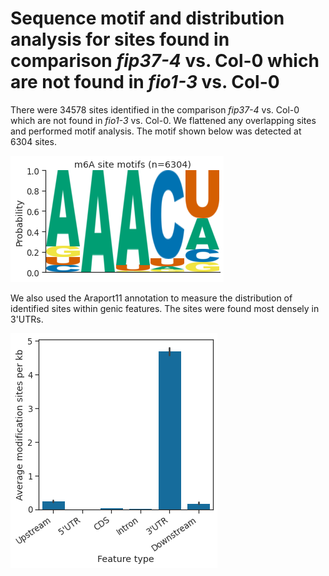 # Sequence motif and distribution analysis for sites found in comparison *fip37-4* vs. Col-0 which are not found in *fio1-3* vs. Col-0



There were 34578 sites identified in the comparison *fip37-4* vs. Col-0 which are not found in *fio1-3* vs. Col-0. We flattened any overlapping sites and performed motif analysis. The motif shown below was detected at 6304 sites.




    
![png](fip37_vs_col0__not__fio1_vs_col0_yanocomp_logos.py_files/fip37_vs_col0__not__fio1_vs_col0_yanocomp_logos.py_3_1.png)
    



We also used the Araport11 annotation to measure the distribution of identified sites within genic features. The sites were found most densely in 3'UTRs.



    
![png](fip37_vs_col0__not__fio1_vs_col0_yanocomp_logos.py_files/fip37_vs_col0__not__fio1_vs_col0_yanocomp_logos.py_4_1.png)
    

